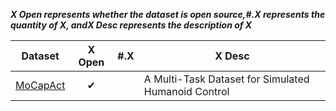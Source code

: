 ***X  Open represents whether the dataset is open source,#.X represents the quantity of X, andX Desc represents the description of X***

|                      Dataset                      |  X Open  | #.X  | X Desc                                              |
| :-----------------------------------------------: | :------: | ---- | --------------------------------------------------- |
| [MoCapAct](https://microsoft.github.io/MoCapAct/) | &#x2714; |      | A Multi-Task Dataset for Simulated Humanoid Control |